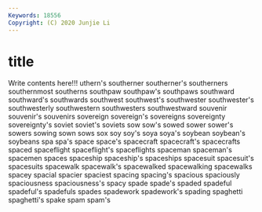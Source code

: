 ```yaml
---
Keywords: 18556
Copyright: (C) 2020 Junjie Li
---
```


# title

Write contents here!!!
uthern's 
southerner 
southerner's 
southerners 
southernmost 
southerns 
southpaw
southpaw's 
southpaws 
southward 
southward's 
southwards 
southwest 
southwest's 
southwester 
southwester's 
southwesterly
southwestern 
southwesters 
southwestward 
souvenir 
souvenir's 
souvenirs 
sovereign 
sovereign's 
sovereigns 
sovereignty
sovereignty's 
soviet 
soviet's 
soviets 
sow 
sow's 
sowed 
sower 
sower's 
sowers
sowing 
sown 
sows 
sox 
soy 
soy's 
soya 
soya's 
soybean 
soybean's
soybeans 
spa 
spa's 
space 
space's 
spacecraft 
spacecraft's 
spacecrafts 
spaced 
spaceflight
spaceflight's 
spaceflights 
spaceman 
spaceman's 
spacemen 
spaces 
spaceship 
spaceship's 
spaceships 
spacesuit
spacesuit's 
spacesuits 
spacewalk 
spacewalk's 
spacewalked 
spacewalking 
spacewalks 
spacey 
spacial 
spacier
spaciest 
spacing 
spacing's 
spacious 
spaciously 
spaciousness 
spaciousness's 
spacy 
spade 
spade's
spaded 
spadeful 
spadeful's 
spadefuls 
spades 
spadework 
spadework's 
spading 
spaghetti 
spaghetti's
spake 
spam 
spam's 
